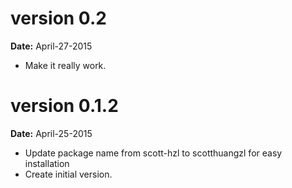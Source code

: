 version 0.2
=============
**Date:** April-27-2015

- Make it really work.

version 0.1.2
=============
**Date:** April-25-2015

- Update package name from scott-hzl to scotthuangzl for easy installation
- Create initial version.
